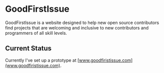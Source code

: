 # GoodFirstIssue


GoodFirstIssue is a website designed to help new open source contributors find projects that are welcoming and inclusive to new contributors and programmers of all skill levels.

## Current Status

Currently I've set up a prototype at [www.goodfiristissue.com](www.goodfiristissue.com).
